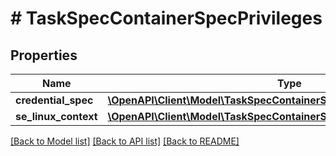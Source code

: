 # # TaskSpecContainerSpecPrivileges

## Properties

Name | Type | Description | Notes
------------ | ------------- | ------------- | -------------
**credential_spec** | [**\OpenAPI\Client\Model\TaskSpecContainerSpecPrivilegesCredentialSpec**](TaskSpecContainerSpecPrivilegesCredentialSpec.md) |  | [optional]
**se_linux_context** | [**\OpenAPI\Client\Model\TaskSpecContainerSpecPrivilegesSELinuxContext**](TaskSpecContainerSpecPrivilegesSELinuxContext.md) |  | [optional]

[[Back to Model list]](../../README.md#models) [[Back to API list]](../../README.md#endpoints) [[Back to README]](../../README.md)
